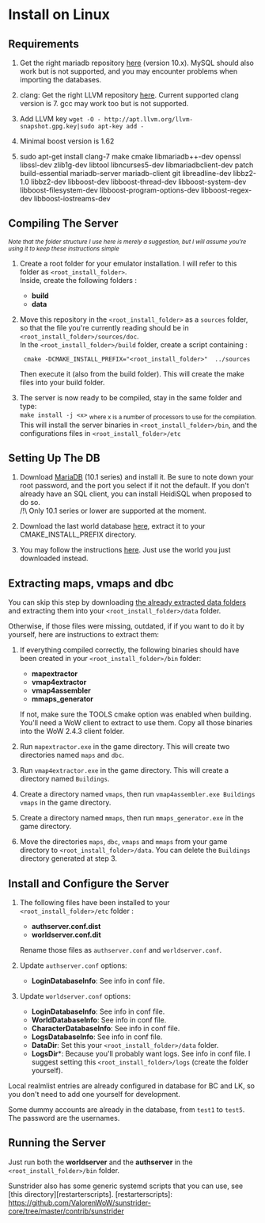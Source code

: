 # Install on Linux

<!----------------------------------------------------------------------------->
## Requirements

1. Get the right mariadb repository [here][mariadbrepository] (version 10.x). MySQL should also work but is not supported, and you may encounter problems when importing the databases.

2. clang: Get the right LLVM repository [here][llvmrepository]. Current supported clang version is 7. gcc may work too but is not supported.

3. Add LLVM key `wget -O - http://apt.llvm.org/llvm-snapshot.gpg.key|sudo apt-key add -`

4. Minimal boost version is 1.62

5. sudo apt-get install clang-7 make cmake libmariadb++-dev openssl libssl-dev zlib1g-dev libtool libncurses5-dev libmariadbclient-dev patch build-essential mariadb-server mariadb-client git libreadline-dev libbz2-1.0 libbz2-dev libboost-dev libboost-thread-dev libboost-system-dev libboost-filesystem-dev libboost-program-options-dev libboost-regex-dev libboost-iostreams-dev 

[mariadbrepository]:
https://downloads.mariadb.org/mariadb/repositories/
[llvmrepository]:
http://apt.llvm.org/

<!----------------------------------------------------------------------------->
## Compiling The Server

<sub>*Note that the folder structure I use here is merely a suggestion, but I will assume you're using it to keep these instructions simple*</sub>

1. Create a root folder for your emulator installation. I will refer to this folder as `<root_install_folder>`.  
Inside, create the following folders :  
	- **build**  
	- **data** 
	
2. Move this repository in the `<root_install_folder>` as a `sources` folder, so that the file you're currently reading should be in ` <root_install_folder>/sources/doc`.  
	In the `<root_install_folder>/build` folder, create a script containing :  

		cmake -DCMAKE_INSTALL_PREFIX="<root_install_folder>"  ../sources

	Then execute it (also from the build folder). This will create the make files into your build folder.  

3. The server is now ready to be compiled, stay in the same folder and type:  
`make install -j <x>`   <sub>where x is a number of processors to use for the compilation.</sub>   
	This will install the server binaries in `<root_install_folder>/bin`, and the configurations files in `<root_install_folder>/etc`

<!----------------------------------------------------------------------------->
## Setting Up The DB

1. Download [MariaDB][maria_db] (10.1 series) and install it. Be sure to note
   down your root password, and the port you select if it not the default. If
   you don't already have an SQL client, you can install HeidiSQL when proposed
   to do so.  
   /!\ Only 10.1 series or lower are supported at the moment.

2. Download the last world database [here][world_db], extract it to your CMAKE_INSTALL_PREFIX directory. 

3. You may follow the instructions [here][trinity_db_instructions]. Just use the world you just downloaded instead.

[maria_db]:
https://downloads.mariadb.org/

[world_db]:
https://github.com/ValorenWoW/sunstrider-core/releases

[my_ini]:
http://www.avajava.com/tutorials/lessons/how-do-i-log-on-to-mysql-automatically.html

[trinity_db_instructions]:
https://trinitycore.atlassian.net/wiki/spaces/tc/pages/2130092/Databases+Installation

<!----------------------------------------------------------------------------->
## Extracting maps, vmaps and dbc

You can skip this step by downloading [the already extracted data folders][githubdata] and extracting them into your `<root_install_folder>/data` folder.

Otherwise, if those files were missing, outdated, if if you want to do it by yourself, here are instructions to extract them:

1. If everything compiled correctly, the following binaries should have been created in your `<root_install_folder>/bin` folder:  

	- **mapextractor**
	- **vmap4extractor**
	- **vmap4assembler**
	- **mmaps_generator**
	
	If not, make sure the TOOLS cmake option was enabled when building.  
	You'll need a WoW client to extract to use them. Copy all those binaries into the WoW 2.4.3 client folder.
2. Run `mapextractor.exe` in the game directory. This will create two directories
  named `maps` and `dbc`.

3. Run `vmap4extractor.exe` in the game directory. This will create a directory
  named `Buildings`.

4. Create a directory named `vmaps`, then run `vmap4assembler.exe Buildings
  vmaps` in the game directory.

5. Create a directory named `mmaps`, then run `mmaps_generator.exe` in the game
  directory.

6. Move the directories `maps`, `dbc`, `vmaps` and `mmaps` from your game
  directory to `<root_install_folder>/data`. You can delete the `Buildings` directory generated at step 3.

[githubdata]:
https://github.com/ValorenWoW/sunstrider-core/releases

<!----------------------------------------------------------------------------->

## Install and Configure the Server

1. The following files have been installed to your `<root_install_folder>/etc` folder :
	- **authserver.conf.dist**
	- **worldserver.conf.dit**
	
	Rename those files as `authserver.conf` and `worldserver.conf`.
2. Update `authserver.conf` options:  
	- **LoginDatabaseInfo**: See info in conf file.
3. Update `worldserver.conf` options:  
	- **LoginDatabaseInfo**: See info in conf file.
	- **WorldDatabaseInfo**: See info in conf file.
	- **CharacterDatabaseInfo**: See info in conf file.
	- **LogsDatabaseInfo**: See info in conf file.
	- **DataDir**: Set this your `<root_install_folder>/data` folder.
	- **LogsDir***: Because you'll probably want logs. See info in conf file. I suggest setting this `<root_install_folder>/logs` (create the folder yourself).

Local realmlist entries are already configured in database for BC and LK, so you don't need
to add one yourself for development. 

Some dummy accounts are already in the database, from `test1` to `test5`. The
password are the usernames.

<!----------------------------------------------------------------------------->
## Running the Server

Just run both the **worldserver** and the **authserver** in the `<root_install_folder>/bin` folder.  

Sunstrider also has some generic systemd scripts that you can use, see [this directory][restarterscripts].
[restarterscripts]:
https://github.com/ValorenWoW/sunstrider-core/tree/master/contrib/sunstrider

